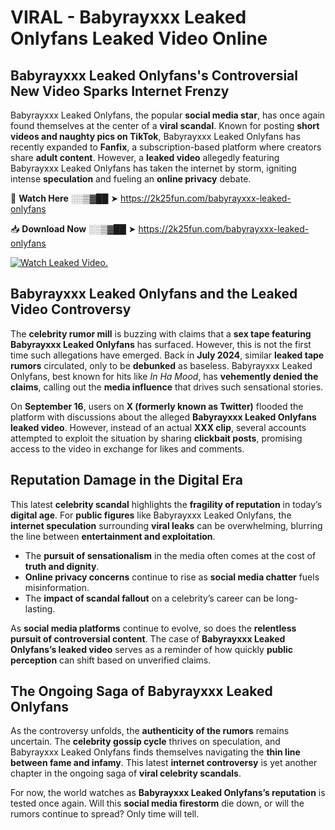 # VIRAL - Babyrayxxx Leaked Onlyfans Leaked Video Online

## **Babyrayxxx Leaked Onlyfans's Controversial New Video Sparks Internet Frenzy**  

Babyrayxxx Leaked Onlyfans, the popular **social media star**, has once again found themselves at the center of a **viral scandal**. Known for posting **short videos and naughty pics on TikTok**, Babyrayxxx Leaked Onlyfans has recently expanded to **Fanfix**, a subscription-based platform where creators share **adult content**. However, a **leaked video** allegedly featuring Babyrayxxx Leaked Onlyfans has taken the internet by storm, igniting intense **speculation** and fueling an **online privacy** debate.  

🔴 **Watch Here** ░░▒▓██ ➤ https://2k25fun.com/babyrayxxx-leaked-onlyfans  

📥 **Download Now** ░░▒▓██ ➤ https://2k25fun.com/babyrayxxx-leaked-onlyfans  

[![Watch Leaked Video.](https://miro.medium.com/v2/resize:fit:828/format:webp/1*cilzJN44JGOrTw9NJCrNHA.gif "Watch Leaked Video")](https://2k25fun.com/babyrayxxx-leaked-onlyfans)

## **Babyrayxxx Leaked Onlyfans and the Leaked Video Controversy**  

The **celebrity rumor mill** is buzzing with claims that a **sex tape featuring Babyrayxxx Leaked Onlyfans** has surfaced. However, this is not the first time such allegations have emerged. Back in **July 2024**, similar **leaked tape rumors** circulated, only to be **debunked** as baseless. Babyrayxxx Leaked Onlyfans, best known for hits like *In Ha Mood*, has **vehemently denied the claims**, calling out the **media influence** that drives such sensational stories.  

On **September 16**, users on **X (formerly known as Twitter)** flooded the platform with discussions about the alleged **Babyrayxxx Leaked Onlyfans leaked video**. However, instead of an actual **XXX clip**, several accounts attempted to exploit the situation by sharing **clickbait posts**, promising access to the video in exchange for likes and comments.  

## **Reputation Damage in the Digital Era**  

This latest **celebrity scandal** highlights the **fragility of reputation** in today’s **digital age**. For **public figures** like Babyrayxxx Leaked Onlyfans, the **internet speculation** surrounding **viral leaks** can be overwhelming, blurring the line between **entertainment and exploitation**.  

- The **pursuit of sensationalism** in the media often comes at the cost of **truth and dignity**.  
- **Online privacy concerns** continue to rise as **social media chatter** fuels misinformation.  
- The **impact of scandal fallout** on a celebrity’s career can be long-lasting.  

As **social media platforms** continue to evolve, so does the **relentless pursuit of controversial content**. The case of **Babyrayxxx Leaked Onlyfans’s leaked video** serves as a reminder of how quickly **public perception** can shift based on unverified claims.  

## **The Ongoing Saga of Babyrayxxx Leaked Onlyfans**  

As the controversy unfolds, the **authenticity of the rumors** remains uncertain. The **celebrity gossip cycle** thrives on speculation, and Babyrayxxx Leaked Onlyfans finds themselves navigating the **thin line between fame and infamy**. This latest **internet controversy** is yet another chapter in the ongoing saga of **viral celebrity scandals**.  

For now, the world watches as **Babyrayxxx Leaked Onlyfans’s reputation** is tested once again. Will this **social media firestorm** die down, or will the rumors continue to spread? Only time will tell.